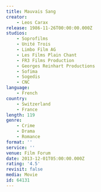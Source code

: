 ```yaml
---
title: Mauvais Sang
creator:
    - Leos Carax
release: 1986-11-26T00:00:00.000Z
studios:
    - Soprofilms
    - Unité Trois
    - Limbo Film AG
    - Les Films Plain Chant
    - FR3 Films Production
    - Georges Reinhart Productions
    - Sofima
    - Sogedis
    - CNC
language:
    - French
country:
    - Switzerland
    - France
length: 119
genre:
    - Crime
    - Drama
    - Romance
format: ''
service: ''
venue: Film Forum
date: 2013-12-01T05:00:00.000Z
rating: '4.5'
revisit: false
media: Movie
id: 64131
---
```



